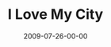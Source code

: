 ---
layout: message
category: message
series: "We Love Cincinnati"
title: "I Love My City"
date: 2009-07-26-00-00
message_id: 573
audio: "http://s3.amazonaws.com/crossroads-media/messages/audio/WeLoveCincy4.mp3"
audio-duration: "39:47"
description: "Pastor Fred Luter from New Orleans shares what to do when the storms come. "
video: "http://s3.amazonaws.com/crossroads-media/messages/video/WeLoveCincy4.mp4"
video-duration: "39:47"
yt-embed-url: "//www.youtube.com/embed/nj0sXkljexM"
video-image: "http://s3.amazonaws.com/crossroads-media/images/WeLoveCincy4-still.jpg"
tag: 
 - fred-luter
 - new-orleans
 - city
 - cincinnati
 - katrina
 - hurricane
explicit: false
---
